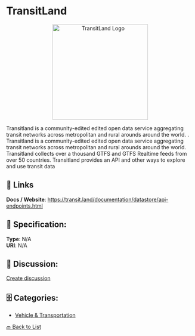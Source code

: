 # TransitLand
<p align="center">
    <img width="256" src="https://raw.githubusercontent.com/apis-list/apis-list/main/apis/transitland/logo_256x256.png" alt="TransitLand Logo"/>
</p>

Transitland is a community-edited edited open data service aggregating transit networks across metropolitan and rural arounds around the world. . Transitland is a community-edited edited open data service aggregating transit networks across metropolitan and rural arounds around the world.  Transitland collects over a thousand GTFS and GTFS Realtime feeds from over 50 countries. Transitland provides an API and other ways to explore and use transit data

##  🔗 Links
**Docs / Website**: https://transit.land/documentation/datastore/api-endpoints.html

## 🧬 Specification:
**Type**: N/A  
**URI**: N/A

## 💬 Discussion:
[Create discussion](https://github.com/apis-list/apis-list/discussions/new)

## 🗄️ Categories:
- [Vehicle & Transportation](https://github.com/apis-list/apis-list#vehicle--transportation)




[🔙 Back to List](https://github.com/apis-list/apis-list)
